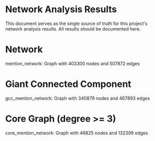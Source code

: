 # Network Analysis Results
This document serves as the single source of truth for this project's network analysis results. All results should be documented here.

# Network
mention_network: Graph with 403300 nodes and 507872 edges

# Giant Connected Component
gcc_mention_network: Graph with 340879 nodes and 467893 edges

# Core Graph (degree >= 3)
core_mention_network: Graph with 46825 nodes and 132399 edges
